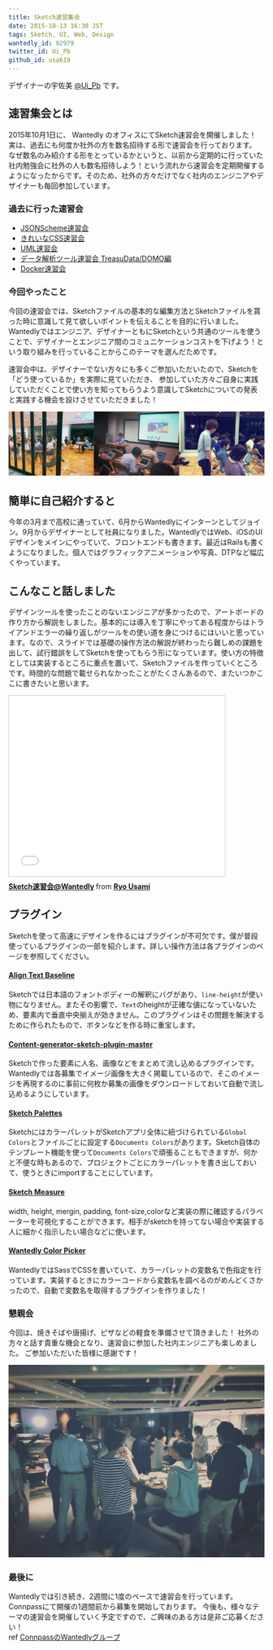 ```yaml
---
title: Sketch速習集会
date: 2015-10-13 16:30 JST
tags: Sketch, UI, Web, Design
wantedly_id: 92979
twitter_id: Ui_Pb
github_id: usa619
---
```


デザイナーの宇佐美 [@Ui_Pb](https://twitter.com/ui_pb) です。

## 速習集会とは
2015年10月1日に、 Wantedly のオフィスにてSketch速習会を開催しました！
実は、過去にも何度か社外の方を数名招待する形で速習会を行っております。
なぜ数名のみ紹介する形をとっているかというと、以前から定期的に行っていた社内勉強会に社外の人も数名招待しよう！という流れから速習会を定期開催するようになったからです。そのため、社外の方々だけでなく社内のエンジニアやデザイナーも毎回参加しています。

### 過去に行った速習会
- [JSONScheme速習会](http://wantedly.connpass.com/event/17532/)
- [きれいなCSS速習会](http://wantedly.connpass.com/event/18018/)
- [UML速習会](http://wantedly.connpass.com/event/20077/)
- [データ解析ツール速習会 TreasuData/DOMO編](http://wantedly.connpass.com/event/19585/)
- [Docker速習会](http://wantedly.connpass.com/event/19067/)

### 今回やったこと
今回の速習会では、Sketchファイルの基本的な編集方法とSketchファイルを貰った時に意識して見て欲しいポイントを伝えることを目的に行いました。
Wantedlyではエンジニア、デザイナーともにSketchという共通のツールを使うことで、デザイナーとエンジニア間のコミュニケーションコストを下げよう！という取り組みを行っていることからこのテーマを選んだためです。

速習会中は、デザイナーでない方々にも多くご参加いただいたので、Sketchを「どう使っているか」を実際に見ていただき、
参加していた方々ご自身に実践していただくことで使い方を知ってもらうよう意識してSketchについての発表と実践する機会を設けさせていただきました！

![](images/2015-10-13/1.png)


## 簡単に自己紹介すると
今年の3月まで高校に通っていて、6月からWantedlyにインターンとしてジョイン。9月からデザイナーとして社員になりました。WantedlyではWeb、iOSのUIデザインをメインにやっていて、フロントエンドも書きます。最近はRailsも書くようになりました。個人ではグラフィックアニメーションや写真、DTPなど幅広くやっています。

## こんなこと話しました
デザインツールを使ったことのないエンジニアが多かったので、アートボードの作り方から解説をしました。基本的には導入を丁寧にやってある程度からはトライアンドエラーの繰り返しがツールをの使い道を身につけるにはいいと思っています。なので、スライドでは基礎の操作方法の解説が終わったら難しめの課題を出して、試行錯誤をしてSketchを使ってもらう形になっています。使い方の特徴としては実装するところに重点を置いて、Sketchファイルを作っていくところです。時間的な問題で載せられなかったことがたくさんあるので、またいつかここに書きたいと思います。

<iframe src="//www.slideshare.net/slideshow/embed_code/key/a2iQt2At1xbaiQ" width="425" height="355" frameborder="0" marginwidth="0" marginheight="0" scrolling="no" style="border:1px solid #CCC; border-width:1px; margin-bottom:5px; max-width: 100%;" allowfullscreen> </iframe> <div style="margin-bottom:5px"> <strong> <a href="//www.slideshare.net/core619/sketchwantedly" title="Sketch速習会@Wantedly" target="_blank">Sketch速習会@Wantedly</a> </strong> from <strong><a href="//www.slideshare.net/core619" target="_blank">Ryo Usami</a></strong> </div>

## プラグイン
Sketchを使って高速にデザインを作るにはプラグインが不可欠です。僕が普段使っているプラグインの一部を紹介します。詳しい操作方法は各プラグインのページを参照してください。

#### [Align Text Baseline](https://github.com/soutaro/align-text-baseline-sketch-plugin)
Sketchでは日本語のフォントボディーの解釈にバグがあり、`line-height`が使い物になりません。またその影響で、`Text`のheightが正確な値になっていないため、要素内で垂直中央揃えが効きません。このプラグインはその問題を解決するために作られたもので、ボタンなどを作る時に重宝します。

#### [Content-generator-sketch-plugin-master](https://github.com/timuric/Content-generator-sketch-plugin)
Sketchで作った要素に人名、画像などをまとめて流し込めるプラグインです。Wantedlyでは各募集でイメージ画像を大きく掲載しているので、そこのイメージを再現するのに事前に何枚か募集の画像をダウンロードしておいて自動で流し込めるようにしています。

#### [Sketch Palettes](https://github.com/andrewfiorillo/sketch-palettes)
SketchにはカラーパレットがSketchアプリ全体に紐づけられている`Global Colors`とファイルごとに設定する`Documents Colors`があります。Sketch自体のテンプレート機能を使って`Documents Colors`で頑張ることもできますが、何かと不便な時もあるので、プロジェクトごとにカラーパレットを書き出しておいて、使うときにimportすることにしています。

#### [Sketch Measure](https://github.com/utom/sketch-measure)
width, height, mergin, padding, font-size,colorなど実装の際に確認するパラペーターを可視化することができます。相手がsketchを持ってない場合や実装する人に細かく指示したい場合などに使います。

#### [Wantedly Color Picker](https://github.com/usa619/wantedly-color-picker)
WantedlyではSassでCSSを書いていて、カラーパレットの変数名で色指定を行っています。実装するときにカラーコードから変数名を調べるのがめんどくさかったので、自動で変数名を取得するプラグインを作りました！

### 懇親会
今回は、焼きそばや唐揚げ、ピザなどの軽食を準備させて頂きました！
社外の方々と話す貴重な機会となり、速習会に参加した社内エンジニアも楽しめました。
ご参加いただいた皆様に感謝です！

![](images/2015-10-13/4.jpg)


### 最後に
Wantedlyでは引き続き、2週間に1度のペースで速習会を行っています。Connpassにて開催の1週間前から募集を開始しております。
今後も、様々なテーマの速習会を開催していく予定ですので、ご興味のある方は是非ご応募ください！
<br>ref [ConnpassのWantedlyグループ](http://wantedly.connpass.com/)
